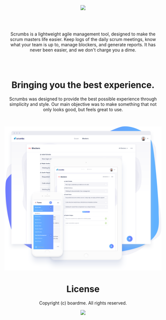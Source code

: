 
<div align="center">
  <a href="https://www.scrumbs.app/">
    <img width="280px"
      src="https://www.scrumbs.app/public/images/scrumbs-logo-colored.svg">
  </a>
  
  <br>
  <br>
  <br>
  <br>
  
  <p>Scrumbs is a lightweight agile management tool, designed to make the scrum masters life easier. Keep logs of the daily scrum meetings, know what your team is up to, manage blockers, and generate reports. It has never been easier, and we don't charge you a dime.</p>
  
  <br>
  <br>
  
  <h1>Bringing you the best experience.</h1>
  
  <p>Scrumbs was designed to provide the best possible experience through simplicity and style. Our main objective was to make something that not only looks good, but feels great to use.</p>
  
  <br>
  
  
  ![Screen](scrumbs-website/public/images/right-ui.svg)
  
  <h1>License</h1>
  
  <p>Copyright (c) boardme. All rights reserved.</p>
  
  
  <a href="https://www.boardme.app/">
    <img width="100px"
      src="https://www.boardme.app/public/img/boardme-blue.svg">
  </a>


</div>
